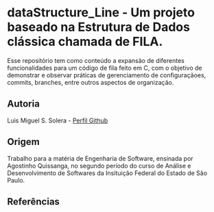 # dataStructure_Line - Um projeto baseado na Estrutura de Dados clássica chamada de FILA.
Esse repositório tem como conteúdo a expansão de diferentes funcionalidades para um código de fila feito em C, com o objetivo de demonstrar e observar práticas de gerenciamento de configuraçãoes, commits, branches, entre outros aspectos de organização.

## Autoria
Luis Miguel S. Solera - [Perfil Github](https://github.com/LMSolera)

## Origem
Trabalho para a matéria de Engenharia de Software, ensinada por Agostinho Quissanga, no segundo período do curso de Análise e Desenvolvimento de Softwares da Insituição Federal do Estado de São Paulo. 

## Referências
